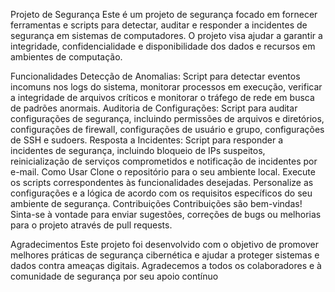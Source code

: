 Projeto de Segurança
Este é um projeto de segurança focado em fornecer ferramentas e scripts para detectar, auditar e responder a incidentes de segurança em sistemas de computadores. O projeto visa ajudar a garantir a integridade, confidencialidade e disponibilidade dos dados e recursos em ambientes de computação.

Funcionalidades
Detecção de Anomalias: Script para detectar eventos incomuns nos logs do sistema, monitorar processos em execução, verificar a integridade de arquivos críticos e monitorar o tráfego de rede em busca de padrões anormais.
Auditoria de Configurações: Script para auditar configurações de segurança, incluindo permissões de arquivos e diretórios, configurações de firewall, configurações de usuário e grupo, configurações de SSH e sudoers.
Resposta a Incidentes: Script para responder a incidentes de segurança, incluindo bloqueio de IPs suspeitos, reinicialização de serviços comprometidos e notificação de incidentes por e-mail.
Como Usar
Clone o repositório para o seu ambiente local.
Execute os scripts correspondentes às funcionalidades desejadas.
Personalize as configurações e a lógica de acordo com os requisitos específicos do seu ambiente de segurança.
Contribuições
Contribuições são bem-vindas! Sinta-se à vontade para enviar sugestões, correções de bugs ou melhorias para o projeto através de pull requests.

Agradecimentos
Este projeto foi desenvolvido com o objetivo de promover melhores práticas de segurança cibernética e ajudar a proteger sistemas e dados contra ameaças digitais. Agradecemos a todos os colaboradores e à comunidade de segurança por seu apoio contínuo
